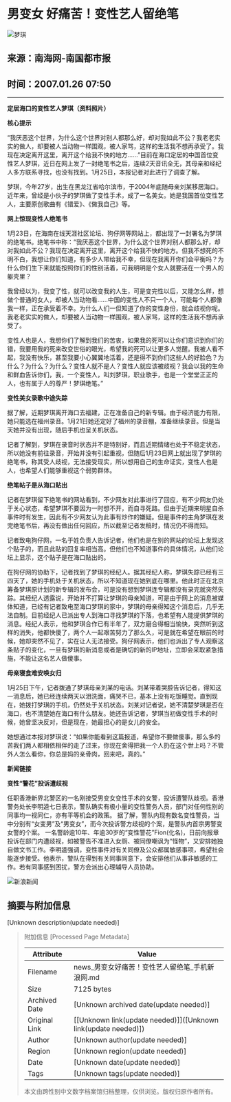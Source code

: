 # 男变女 好痛苦！变性艺人留绝笔

![梦琪](//n.sinaimg.cn/default/622af858/20181010/default_avatar.jpg)

## 来源：南海网-南国都市报  
## 时间：2007.01.26 07:50  

---

**定居海口的变性艺人梦琪（资料照片）**

**核心提示**

“我厌恶这个世界，为什么这个世界对别人都那么好，却对我如此不公？我老老实实的做人，却要被人当动物一样围观，被人家骂，这样的生活我不想再承受了。我现在决定离开这里，离开这个给我不快的地方......”目前在海口定居的中国首位变性艺人梦琪，近日在网上发了一封绝笔书之后，连续2天音讯全无，其母亲和经纪人多方联系寻找，也没有找到。1月25日，本报记者对此进行了调查了解。

梦琪，今年27岁，出生在黑龙江省哈尔滨市，于2004年底随母亲刘某移居海口。近年来，曾经是小伙子的梦琪做了变性手术，成了一名美女。她是我国首位变性艺人，主要原创歌曲有《错爱》、《做我自己》等。

**网上惊现变性人绝笔书**

1月23日，在海南在线天涯社区论坛、狗仔网等网站上，都出现了一封署名为梦琪的绝笔书。绝笔书中称：“我厌恶这个世界，为什么这个世界对别人都那么好，却对我如此不公？我现在决定离开这里，离开这个给我不快的地方。但我不想死的不明不白，我想让你们知道，有多少人带给我不幸，但现在我离开你们会平衡吗？为什么你们生下来就能按照你们的性别活着，可我明明是个女人就要活在一个男人的躯壳里？

我曾经以为，我变了性，就可以改变我的人生，可是变完性以后，又能怎么样，想做个普通的女人，却被人当动物看……中国的变性人不只一个人，可能每个人都像我一样，正在承受着不幸。为什么人们一但知道了你的变性身份，就会歧视你呢。我老老实实的做人，却要被人当动物一样围观，被人家骂，这样的生活我不想再承受了。

变性人也是人，我想你们了解到我们的苦衷，如果我的死可以让你们意识到你们的错，我要用我的死来改变世俗的眼光，希望我的死可以让更多人觉醒。我被人看不起，我没有快乐，甚至我要小心翼翼地活着，还是得不到你们这些人的好脸色？为什么？为什么？为什么？变性人就不是人？变性人就应该被歧视？我会以我的生命和鲜血告诉你们，我，一个变性人，叫刘梦琪，职业歌手，也是一个堂堂正正的人，也有属于人的尊严！梦琪绝笔。”

**变性美女录歌中途失踪**

据了解，近期梦琪离开海口去福建，正在准备自己的新专辑。由于经济能力有限，她只能选在福州录音。1月21日她还定好了福州的录音棚，准备继续录音。但是当天她并没有出现，随后手机也呈关机状态。

记者了解到，梦琪在录音时状态并不是特别好，而且近期情绪也处于不稳定状态，所以她没有前往录音，开始并没有引起重视，但随后1月23日网上就出现了梦琪的绝笔书，称其受人歧视，无法接受现实，所以想用自己的生命证实，变性人也是人，也希望人们能够重视这个弱势群体。

**绝笔帖子是从海口贴出**

记者在梦琪留下绝笔书的网站看到，不少网友对此事进行了回应，有不少网友仍处于关心状态，希望梦琪不要因为一时想不开，而自寻死路。但由于近期来明星自杀事件时有发生，因此有不少网友认为此事有炒作的嫌疑。但是事件的主角梦琪在发完绝笔书后，再没有做出任何回应，所以截至记者发稿时，情况仍不得而知。

记者致电狗仔网，一名于姓负责人告诉记者，他们也是在别的网站的论坛上发现这个贴子的，而且此贴的回复率相当高。但他们也不知道事件的具体情况，从他们论坛上显示，这个贴子是在海口贴出的。

在狗仔网的协助下，记者找到了梦琪的经纪人。据其经纪人称，梦琪失踪已经有三四天了，她的手机处于关机状态，所以不知道现在她到底在哪里。他此时正在北京筹备梦琪原计划的新专辑的发布会，可是没有想到梦琪连专辑都没有录完就突然失踪。其经纪人透露说，开始并不打算让梦琪的母亲知道，可是由于网上的消息被媒体知道，已经有记者致电至海口梦琪的家中，梦琪的母亲得知这个消息后，几乎无法自制。目前经纪人已派出专人到海口寻找梦琪的下落，也希望有人能提供梦琪的消息。经纪人表示，他和梦琪合作已有半年了，双方磨合得相当愉快，突然听到这样的消失，他都快傻了，两个人一起艰苦努力了那么久，可是就在希望在眼前的时候，她却突然不见了，实在让人无法接受。狗仔网表示，他们也派出了专人观察这条贴子的变化，一旦有梦琪的新消息或者是确切的新的IP地址，立即会采取紧急措施，不能让这名艺人做傻事。

**母亲寝食难安唤女归**

1月25日下午，记者拨通了梦琪母亲刘某的电话。刘某带着哭腔告诉记者，得知这一消息后，她已经连续两天以泪洗面，痛哭不已，基本上没有吃饭睡觉。直到现在，她拨打梦琪的手机，仍然处于关机状态。刘某对记者说，她不清楚梦琪是否在海口，也不清楚她在海口有什么朋友。她还告诉记者，梦琪当初做变性手术的时候，她曾坚决反对，但是现在，她最担心的是女儿的安全。

她想通过本报对梦琪说：“如果你能看到这篇报道，希望你不要做傻事，那么多的苦我们两人都相依相伴的走了过来，你现在舍得把我一个人扔在这个世上吗？不管外人怎么看你，你总是妈的亲骨肉，回来吧，真的。”

**新闻链接**

**变性“警花”投诉遭歧视**

任职香港新界北警区的一名刚接受男变女变性手术的女警，投诉遭警队歧视。香港警务处长李明逵七日表示，警队确实有极小量的变性警务人员，部门对任何性别的同事均一视同仁，亦有平等机会的政策。 据了解，警队内现有数名变性警员，当中分别有“女变男”及“男变女”，而今次投诉警方歧视的个案，是警队内首宗男警变女警的个案。 一名警龄逾10年、年逾30岁的“变性警花”Fion(化名)，日前向报章投诉在部门内遭歧视，如被警告不准进入女厕、被同僚嘲讽为“怪物”，又安排她独自做文书工作。李明逵强调，变性事件对有关同僚及公众都属敏感事项，希望社会能逐步接受。他表示，警队在得到有关同事同意下，会安排他们从事非敏感的工作。若有同事感到困扰，警方会派出心理辅导人员协助。

![新浪新闻](//n.sinaimg.cn/default/2fb77759/20151125/320X320.png)

## 摘要与附加信息

<!-- tcd_abstract -->
[Unknown description(update needed)]
<!-- tcd_abstract_end -->

> 附加信息 [Processed Page Metadata]
>
> | Attribute       | Value                                  |
> |-----------------|----------------------------------------|
> | Filename        | news_男变女好痛苦！变性艺人留绝笔_手机新浪网.md                             |
> | Size            | 7125 bytes                           |
> | Archived Date   | [Unknown archived date(update needed)]                             |
> | Original Link   | [[Unknown link(update needed)]]([Unknown link(update needed)])                       |
> | Author          | [Unknown author(update needed)]                               |
> | Region          | [Unknown region(update needed)]                               |
> | Date            | [Unknown date(update needed)]                                 |
> | Tags            | [Unknown tags(update needed)]                                 |
>
> 本文由跨性别中文数字档案馆归档整理，仅供浏览。版权归原作者所有。
>